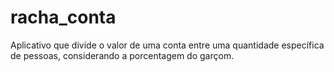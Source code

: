 # racha_conta

Aplicativo que divide o valor de uma conta entre uma quantidade específica de pessoas, considerando a porcentagem do garçom.
